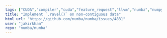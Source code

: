 ```yaml
---
tags: ["CUDA","compiler","cuda","feature_request","llvm","numba","numpy","parallel","python"]
title: "Implement `.ravel()` on non-contiguous data"
html_url: "https://github.com/numba/numba/issues/4831"
user: "jakirkham"
repo: "numba/numba"
---
```


